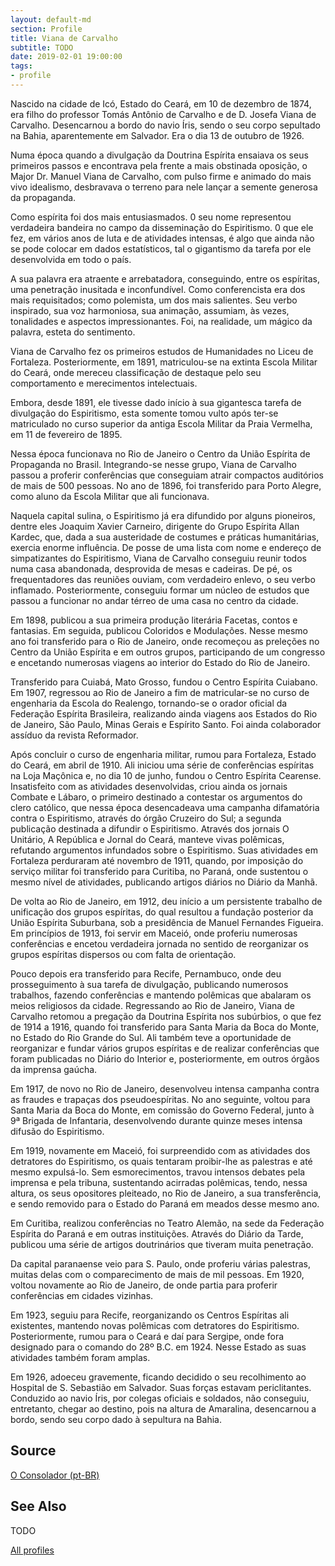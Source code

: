 ```yaml
---
layout: default-md
section: Profile
title: Viana de Carvalho
subtitle: TODO
date: 2019-02-01 19:00:00
tags: 
- profile
---
```


Nascido na cidade de Icó, Estado do Ceará, em 10 de dezembro de 1874, era filho do professor Tomás Antônio de Carvalho e de D. Josefa Viana de Carvalho. Desencarnou a bordo do navio Íris, sendo o seu corpo sepultado na Bahia, aparentemente em Salvador. Era o dia 13 de outubro de 1926.

Numa época quando a divulgação da Doutrina Espírita ensaiava os seus primeiros passos e encontrava pela frente a mais obstinada oposição, o Major Dr. Manuel Viana de Carvalho, com pulso firme e animado do mais vivo idealismo, desbravava o terreno para nele lançar a semente generosa da propaganda.

Como espírita foi dos mais entusiasmados. 0 seu nome representou verdadeira bandeira no campo da disseminação do Espiritismo. 0 que ele fez, em vários anos de luta e de atividades intensas, é algo que ainda não se pode colocar em dados estatísticos, tal o gigantismo da tarefa por ele desenvolvida em todo o país.

A sua palavra era atraente e arrebatadora, conseguindo, entre os espíritas, uma penetração inusitada e inconfundível. Como conferencista era dos mais requisitados; como polemista, um dos mais salientes. Seu verbo inspirado, sua voz harmoniosa, sua animação, assumiam, às vezes, tonalidades e aspectos impressionantes. Foi, na realidade, um mágico da palavra, esteta do sentimento.

Viana de Carvalho fez os primeiros estudos de Humanidades no Liceu de Fortaleza. Posteriormente, em 1891, matriculou-se na extinta Escola Militar do Ceará, onde mereceu classificação de destaque pelo seu comportamento e merecimentos intelectuais.

Embora, desde 1891, ele tivesse dado início à sua gigantesca tarefa de divulgação do Espiritismo, esta somente tomou vulto após ter-se matriculado no curso superior da antiga Escola Militar da Praia Vermelha, em 11 de fevereiro de 1895.

Nessa época funcionava no Rio de Janeiro o Centro da União Espírita de Propaganda no Brasil. Integrando-se nesse grupo, Viana de Carvalho passou a proferir conferências que conseguiam atrair compactos auditórios de mais de 500 pessoas. No ano de 1896, foi transferido para Porto Alegre, como aluno da Escola Militar que ali funcionava.

Naquela capital sulina, o Espiritismo já era difundido por alguns pioneiros, dentre eles Joaquim Xavier Carneiro, dirigente do Grupo Espírita Allan Kardec, que, dada a sua austeridade de costumes e práticas humanitárias, exercia enorme influência. De posse de uma lista com nome e endereço de simpatizantes do Espiritismo, Viana de Carvalho conseguiu reunir todos numa casa abandonada, desprovida de mesas e cadeiras. De pé, os frequentadores das reuniões ouviam, com verdadeiro enlevo, o seu verbo inflamado. Posteriormente, conseguiu formar um núcleo de estudos que passou a funcionar no andar térreo de uma casa no centro da cidade.

Em 1898, publicou a sua primeira produção literária Facetas, contos e fantasias. Em seguida, publicou Coloridos e Modulações. Nesse mesmo ano foi transferido para o Rio de Janeiro, onde recomeçou as preleções no Centro da União Espírita e em outros grupos, participando de um congresso e encetando numerosas viagens ao interior do Estado do Rio de Janeiro.

Transferido para Cuiabá, Mato Grosso, fundou o Centro Espírita Cuiabano. Em 1907, regressou ao Rio de Janeiro a fim de matricular-se no curso de engenharia da Escola do Realengo, tornando-se o orador oficial da Federação Espírita Brasileira, realizando ainda viagens aos Estados do Rio de Janeiro, São Paulo, Minas Gerais e Espírito Santo. Foi ainda colaborador assíduo da revista Reformador.

Após concluir o curso de engenharia militar, rumou para Fortaleza, Estado do Ceará, em abril de 1910. Ali iniciou uma série de conferências espíritas na Loja Maçônica e, no dia 10 de junho, fundou o Centro Espírita Cearense. Insatisfeito com as atividades desenvolvidas, criou ainda os jornais Combate e Lábaro, o primeiro destinado a contestar os argumentos do clero católico, que nessa época desencadeava uma campanha difamatória contra o Espiritismo, através do órgão Cruzeiro do Sul; a segunda publicação destinada a difundir o Espiritismo. Através dos jornais O Unitário, A República e Jornal do Ceará, manteve vivas polêmicas, refutando argumentos infundados sobre o Espiritismo. Suas atividades em Fortaleza perduraram até novembro de 1911, quando, por imposição do serviço militar foi transferido para Curitiba, no Paraná, onde sustentou o mesmo nível de atividades, publicando artigos diários no Diário da Manhã.

De volta ao Rio de Janeiro, em 1912, deu início a um persistente trabalho de unificação dos grupos espíritas, do qual resultou a fundação posterior da União Espírita Suburbana, sob a presidência de Manuel Fernandes Figueira. Em princípios de 1913, foi servir em Maceió, onde proferiu numerosas conferências e encetou verdadeira jornada no sentido de reorganizar os grupos espíritas dispersos ou com falta de orientação.

Pouco depois era transferido para Recife, Pernambuco, onde deu prosseguimento à sua tarefa de divulgação, publicando numerosos trabalhos, fazendo conferências e mantendo polêmicas que abalaram os meios religiosos da cidade. Regressando ao Rio de Janeiro, Viana de Carvalho retomou a pregação da Doutrina Espírita nos subúrbios, o que fez de 1914 a 1916, quando foi transferido para Santa Maria da Boca do Monte, no Estado do Rio Grande do Sul. Ali também teve a oportunidade de reorganizar e fundar vários grupos espíritas e de realizar conferências que foram publicadas no Diário do Interior e, posteriormente, em outros órgãos da imprensa gaúcha.

Em 1917, de novo no Rio de Janeiro, desenvolveu intensa campanha contra as fraudes e trapaças dos pseudoespíritas. No ano seguinte, voltou para Santa Maria da Boca do Monte, em comissão do Governo Federal, junto à 9ª Brigada de Infantaria, desenvolvendo durante quinze meses intensa difusão do Espiritismo.

Em 1919, novamente em Maceió, foi surpreendido com as atividades dos detratores do Espiritismo, os quais tentaram proibir-lhe as palestras e até mesmo expulsá-lo. Sem esmorecimentos, travou intensos debates pela imprensa e pela tribuna, sustentando acirradas polêmicas, tendo, nessa altura, os seus opositores pleiteado, no Rio de Janeiro, a sua transferência, e sendo removido para o Estado do Paraná em meados desse mesmo ano.

Em Curitiba, realizou conferências no Teatro Alemão, na sede da Federação Espírita do Paraná e em outras instituições. Através do Diário da Tarde, publicou uma série de artigos doutrinários que tiveram muita penetração.

Da capital paranaense veio para S. Paulo, onde proferiu várias palestras, muitas delas com o comparecimento de mais de mil pessoas. Em 1920, voltou novamente ao Rio de Janeiro, de onde partia para proferir conferências em cidades vizinhas.

Em 1923, seguiu para Recife, reorganizando os Centros Espíritas ali existentes, mantendo novas polêmicas com detratores do Espiritismo. Posteriormente, rumou para o Ceará e daí para Sergipe, onde fora designado para o comando do 28º B.C. em 1924. Nesse Estado as suas atividades também foram amplas.

Em 1926, adoeceu gravemente, ficando decidido o seu recolhimento ao Hospital de S. Sebastião em Salvador. Suas forças estavam periclitantes. Conduzido ao navio Íris, por colegas oficiais e soldados, não conseguiu, entretanto, chegar ao destino, pois na altura de Amaralina, desencarnou a bordo, sendo seu corpo dado à sepultura na Bahia.
 

## Source
[O Consolador (pt-BR)](http://www.oconsolador.com.br/linkfixo/biografias/vianadecarvalho.html)


## See Also
TODO


<a href="/profiles" class="button">All profiles</a>
